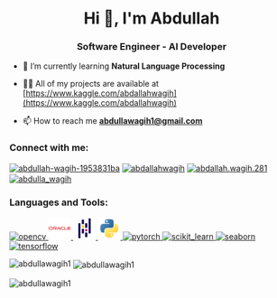 <h1 align="center">Hi 👋, I'm Abdullah</h1>
<h3 align="center">Software Engineer - AI Developer</h3>

- 🌱 I’m currently learning **Natural Language Processing**

- 👨‍💻 All of my projects are available at [https://www.kaggle.com/abdallahwagih](https://www.kaggle.com/abdallahwagih)

- 📫 How to reach me **abdullawagih1@gmail.com**

<h3 align="left">Connect with me:</h3>
<p align="left">
<a href="https://linkedin.com/in/abdullah-wagih-1953831ba" target="blank"><img align="center" src="https://raw.githubusercontent.com/rahuldkjain/github-profile-readme-generator/master/src/images/icons/Social/linked-in-alt.svg" alt="abdullah-wagih-1953831ba" height="30" width="40" /></a>
<a href="https://kaggle.com/abdallahwagih" target="blank"><img align="center" src="https://raw.githubusercontent.com/rahuldkjain/github-profile-readme-generator/master/src/images/icons/Social/kaggle.svg" alt="abdallahwagih" height="30" width="40" /></a>
<a href="https://fb.com/abdallah.wagih.281" target="blank"><img align="center" src="https://raw.githubusercontent.com/rahuldkjain/github-profile-readme-generator/master/src/images/icons/Social/facebook.svg" alt="abdallah.wagih.281" height="30" width="40" /></a>
<a href="https://instagram.com/abdulla_wagih" target="blank"><img align="center" src="https://raw.githubusercontent.com/rahuldkjain/github-profile-readme-generator/master/src/images/icons/Social/instagram.svg" alt="abdulla_wagih" height="30" width="40" /></a>
</p>

<h3 align="left">Languages and Tools:</h3>
<p align="left"> <a href="https://opencv.org/" target="_blank" rel="noreferrer"> <img src="https://www.vectorlogo.zone/logos/opencv/opencv-icon.svg" alt="opencv" width="40" height="40"/> </a> <a href="https://www.oracle.com/" target="_blank" rel="noreferrer"> <img src="https://raw.githubusercontent.com/devicons/devicon/master/icons/oracle/oracle-original.svg" alt="oracle" width="40" height="40"/> </a> <a href="https://pandas.pydata.org/" target="_blank" rel="noreferrer"> <img src="https://raw.githubusercontent.com/devicons/devicon/2ae2a900d2f041da66e950e4d48052658d850630/icons/pandas/pandas-original.svg" alt="pandas" width="40" height="40"/> </a> <a href="https://www.python.org" target="_blank" rel="noreferrer"> <img src="https://raw.githubusercontent.com/devicons/devicon/master/icons/python/python-original.svg" alt="python" width="40" height="40"/> </a> <a href="https://pytorch.org/" target="_blank" rel="noreferrer"> <img src="https://www.vectorlogo.zone/logos/pytorch/pytorch-icon.svg" alt="pytorch" width="40" height="40"/> </a> <a href="https://scikit-learn.org/" target="_blank" rel="noreferrer"> <img src="https://upload.wikimedia.org/wikipedia/commons/0/05/Scikit_learn_logo_small.svg" alt="scikit_learn" width="40" height="40"/> </a> <a href="https://seaborn.pydata.org/" target="_blank" rel="noreferrer"> <img src="https://seaborn.pydata.org/_images/logo-mark-lightbg.svg" alt="seaborn" width="40" height="40"/> </a> <a href="https://www.tensorflow.org" target="_blank" rel="noreferrer"> <img src="https://www.vectorlogo.zone/logos/tensorflow/tensorflow-icon.svg" alt="tensorflow" width="40" height="40"/> </a> </p>

<p><img align="left" src="https://github-readme-stats.vercel.app/api/top-langs?username=abdullawagih1&show_icons=true&locale=en&layout=compact" alt="abdullawagih1" /></p>

<p>&nbsp;<img align="center" src="https://github-readme-stats.vercel.app/api?username=abdullawagih1&show_icons=true&locale=en" alt="abdullawagih1" /></p>

<p><img align="center" src="https://github-readme-streak-stats.herokuapp.com/?user=abdullawagih1&" alt="abdullawagih1" /></p>

